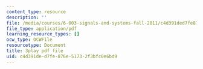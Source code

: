 ```yaml
---
content_type: resource
description: ''
file: /media/courses/6-003-signals-and-systems-fall-2011/c4d391ded7fe876e51732f3bfc0e6bd9_N0CVIoVQkmc.pdf
file_type: application/pdf
learning_resource_types: []
ocw_type: OCWFile
resourcetype: Document
title: 3play pdf file
uid: c4d391de-d7fe-876e-5173-2f3bfc0e6bd9
---
```

